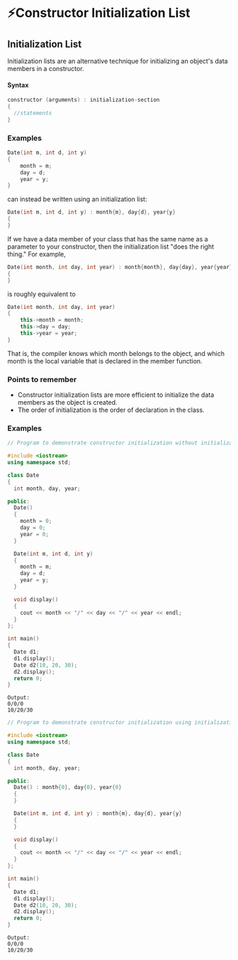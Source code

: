 # ⚡Constructor Initialization List

## Initialization List

Initialization lists are an alternative technique for initializing an object's data members in a constructor.

#### Syntax

```cpp
constructor (arguments) : initialization-section
{
  //statements
}
```

### Examples

```cpp
Date(int m, int d, int y)
{
    month = m;
    day = d;
    year = y;
}
```

can instead be written using an initialization list:

```cpp
Date(int m, int d, int y) : month{m}, day{d}, year{y}
{
}
```

If we have a data member of your class that has the same name as a parameter to your constructor, then the initialization list "does the right thing." For example,

```cpp
Date(int month, int day, int year) : month{month}, day{day}, year{year}
{
}
```

is roughly equivalent to

```cpp
Date(int month, int day, int year)
{
    this->month = month;
    this->day = day;
    this->year = year;
}
```

That is, the compiler knows which month belongs to the object, and which month is the local variable that is declared in the member function.

### Points to remember

- Constructor initialization lists are more efficient to initialize the data members as the object is created.
- The order of initialization is the order of declaration in the class.

### Examples

```cpp
// Program to demonstrate constructor initialization without initialization lists

#include <iostream>
using namespace std;

class Date
{
  int month, day, year;

public:
  Date()
  {
    month = 0;
    day = 0;
    year = 0;
  }

  Date(int m, int d, int y)
  {
    month = m;
    day = d;
    year = y;
  }

  void display()
  {
    cout << month << "/" << day << "/" << year << endl;
  }
};

int main()
{
  Date d1;
  d1.display();
  Date d2(10, 20, 30);
  d2.display();
  return 0;
}
```

```
Output:
0/0/0
10/20/30
```

```cpp
// Program to demonstrate constructor initialization using initialization lists

#include <iostream>
using namespace std;

class Date
{
  int month, day, year;

public:
  Date() : month{0}, day{0}, year{0}
  {
  }

  Date(int m, int d, int y) : month{m}, day{d}, year{y}
  {
  }

  void display()
  {
    cout << month << "/" << day << "/" << year << endl;
  }
};

int main()
{
  Date d1;
  d1.display();
  Date d2(10, 20, 30);
  d2.display();
  return 0;
}
```

```
Output:
0/0/0
10/20/30
```
